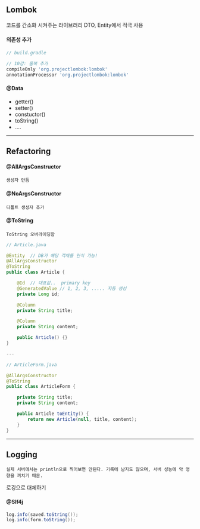 
## Lombok

코드를 간소화 시켜주는 라이브러리
DTO, Entity에서 적극 사용

#### 의존성 추가
```gradle
// build.gradle

// 10강: 롬복 추가  
compileOnly 'org.projectlombok:lombok'  
annotationProcessor 'org.projectlombok:lombok'
```

#### @Data
- getter()
- setter()
- constuctor()
- toString()
- ....


---
## Refactoring

#### **@AllArgsConstructor**
	생성자 만듬
#### @NoArgsConstructor
	디폴트 생성자 추가
#### **@ToString**
	ToString 오버라이딩함

```java
// Article.java

@Entity  // DB가 해당 객체를 인식 가능!
@AllArgsConstructor
@ToString
public class Article {

    @Id  // 대표값..  primary key
    @GeneratedValue // 1, 2, 3, ..... 자동 생성
    private Long id;

    @Column
    private String title;

    @Column
    private String content;

    public Article() {}
}

---

// ArticleForm.java

@AllArgsConstructor
@ToString
public class ArticleForm {

    private String title;
    private String content;

    public Article toEntity() {
        return new Article(null, title, content);
    }
}
```


---
## Logging
	실제 서버에서는 println으로 찍어보면 안된다. 기록에 남지도 않으며, 서버 성능에 악 영향을 끼치기 때문.

로깅으로 대체하기 

#### **@Slf4j**
```java
log.info(saved.toString());
log.info(form.toString());
```




